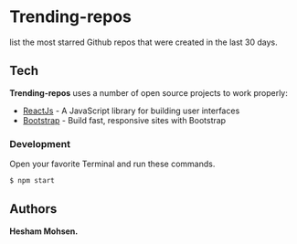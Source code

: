 # Trending-repos

list the most starred Github repos that were created in the last 30 days.

## Tech

**Trending-repos** uses a number of open source projects to work properly:

- [ReactJs](https://reactjs.org/) - A JavaScript library for building user interfaces
- [Bootstrap](https://getbootstrap.com/) - Build fast, responsive sites with Bootstrap

### Development

Open your favorite Terminal and run these commands.

```sh
$ npm start
```

## Authors

**Hesham Mohsen.**
